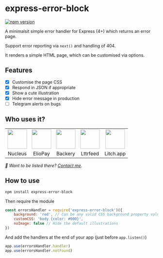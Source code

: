 # express-error-block
[![npm version](https://badge.fury.io/js/express-error-block.svg)](https://badge.fury.io/js/express-error-block)

A minimalsit simple error handler for Express (4+) which returns an error page.

Support error reporting via `next()` and handling of 404.

It renders a simple HTML page, which can be customised via options.

## Features
- [x] Customise the page CSS
- [x] Respond in JSON if appropriate
- [x] Show a cute illustration
- [x] Hide error message in production
- [ ] Telegram alerts on bugs

## Who uses it?

<table>
<tr>
	<td align="center">
		<a href="https://nucleus.sh"><img src="https://nucleus.sh/logo_color.svg" height="64" /></a>
	</td>
	<td align="center">
		<a href="https://eliopay.com"><img src="https://eliopay.com/logo_black.svg" height="64" /></a>
	</td>
	<td align="center">
		<a href="https://backery.io"><img src="https://backery.io/logo_color.svg" height="64" /></a>
	</td>
	<td align="center">
		<a href="https://lttrfeed.com"><img src="https://lttrfeed.com/icon.svg" height="64" /></a>
	</td>
	<td align="center">
		<a href="https://litch.app"><img src="https://litch.app/img/logo.png" height="64" /></a>
	</td>
</tr>
<tr>
	<td align="center">Nucleus</td>
	<td align="center">ElioPay</td>
	<td align="center">Backery</td>
	<td align="center">Lttrfeed</td>
	<td align="center">Litch.app</td>
</tr>
</table>

_👋 Want to be listed there? [Contact me](mailto:vince@lyser.io)._


## How to use

```bash
npm install express-error-block
```

Then require the module

```javascript
const errorsHandler = require('express-error-block')({
	background: 'red', // Can be any valid CSS background property value
	customCSS: 'body {color: #000}', 
	noImage: false // Hide the default illustrations
})
```

And add the handlers at the end of your app (just before `app.listen()`)

```javascript
app.use(errorsHandler.handler)
app.use(errorsHandler.notFound)
```


<!-- ## Telegram Alerts

You can receive alerts via Telegram when an unhandled error happen in your app.

Get a token as explained [here](https://www.siteguarding.com/en/how-to-get-telegram-bot-api-token) and get your user chat id (`telegramChat`) by talking to [@get_id_bot](https://telegram.me/get_id_bot)
 -->
